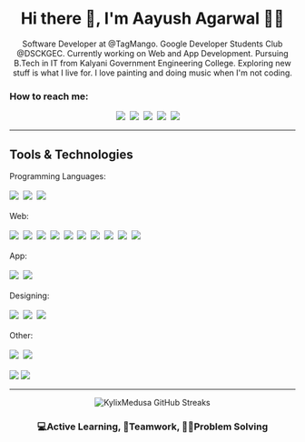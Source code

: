 <h1 align="center">Hi there 👋, I'm Aayush Agarwal 🙋‍♂️</h1>
<p align="center">Software Developer at @TagMango. Google Developer Students Club @DSCKGEC. Currently working on Web and App Development. Pursuing B.Tech in IT from Kalyani Government Engineering College. Exploring new stuff is what I live for. I love painting and doing music when I'm not coding.</p>

<h3>How to reach me:</h3>

<p align="center">
    <a href="https://www.facebook.com/people/Aayush-Agarwal/100004764855806"><img src="https://img.shields.io/badge/facebook-%231877F2.svg?&style=for-the-badge&logo=facebook&logoColor=white"/></a>&nbsp;
    <a href="https://www.instagram.com/KylixMedusa/"><img src="https://img.shields.io/badge/instagram-%23E4405F.svg?&style=for-the-badge&logo=instagram&logoColor=white" /></a>&nbsp;
    <a href="https://twitter.com/Aayush967988"><img src="https://img.shields.io/badge/twitter-%231DA1F2.svg?&style=for-the-badge&logo=twitter&logoColor=white" /></a>&nbsp;
    <a href="https://www.linkedin.com/in/aayush-agarwal-214b5a17b/"><img src="https://img.shields.io/badge/linkedin-%230077B5.svg?&style=for-the-badge&logo=linkedin&logoColor=white" /></a>&nbsp;
    <a href="mailto:ayush.agarwalmng@gmail.com"><img src="https://img.shields.io/badge/gmail-%23D14836.svg?&style=for-the-badge&logo=gmail&logoColor=white" /></a>&nbsp;&nbsp;&nbsp;&nbsp;
    
 </p>
<hr>

<h2>Tools & Technologies</h2>
<p>
    <span>Programming Languages:</span><br><br>
    <img src="https://img.shields.io/badge/c%20-%230077B5.svg?&style=for-the-badge&logo=c&logoColor=white" />&nbsp;
   <img src="https://img.shields.io/badge/c++%20-%23003791.svg?&style=for-the-badge&logo=c%2B%2B&logoColor=white" />&nbsp;
   <img src="https://img.shields.io/badge/java%20-%23FF5722.svg?&style=for-the-badge&logo=java&logoColor=white" />&nbsp;
   <br>
    <br>
   <span>Web:</span><br><br>
    <img src="https://img.shields.io/badge/angular%20-%23E60012.svg?&style=for-the-badge&logo=angular&logoColor=white" />&nbsp;
    <img src="https://img.shields.io/badge/react%20-%231DA1F2.svg?&style=for-the-badge&logo=react&logoColor=white" />&nbsp;
    <img src="https://img.shields.io/badge/Node.js-339933?style=for-the-badge&logo=nodedotjs&logoColor=white" />&nbsp;
   <img src="https://img.shields.io/badge/typescript%20-%230077B5.svg?&style=for-the-badge&logo=typescript&logoColor=white" />&nbsp;
   <img src="https://img.shields.io/badge/javascript%20-%23F7DF1E.svg?&style=for-the-badge&logo=javascript&logoColor=black" />&nbsp;
    <img src="https://img.shields.io/badge/sass%20-%23E4405F.svg?&style=for-the-badge&logo=sass&logoColor=white" />&nbsp;
   <img src="https://img.shields.io/badge/html5%20-%23e34f26.svg?&style=for-the-badge&logo=html5&logoColor=white" />&nbsp;
   <img src="https://img.shields.io/badge/css3%20-%231572B6.svg?&style=for-the-badge&logo=css3&logoColor=white" />&nbsp;
    <img src="https://img.shields.io/badge/Redux-593D88?style=for-the-badge&logo=redux&logoColor=white" />&nbsp;
    <img src="https://img.shields.io/badge/MongoDB-4EA94B?style=for-the-badge&logo=mongodb&logoColor=white" />&nbsp;
   <br><br>
    <span>App:</span><br><br>
    <img src="https://img.shields.io/badge/Flutter-02569B?style=for-the-badge&logo=flutter&logoColor=white" />&nbsp;
    <img src="https://img.shields.io/badge/React_Native-20232A?style=for-the-badge&logo=react&logoColor=61DAFB" />&nbsp;
   <br><br>
   <span>Designing:</span><br><br>
    <img src="https://img.shields.io/badge/photoshop%20-%233498DB.svg?&style=for-the-badge&logo=photoshop&logoColor=black" />&nbsp;
   <img src="https://img.shields.io/badge/illustrator%20-%23FF5722.svg?&style=for-the-badge&logo=illustrator&logoColor=white" />&nbsp;
   <img src="https://img.shields.io/badge/Adobe Xd%20-%23E4405F.svg?&style=for-the-badge&logo=adobexd&logoColor=white" />&nbsp;
   <br><br>
    <span>Other:</span><br><br>
    <img src="https://img.shields.io/badge/firebase-ffca28?style=for-the-badge&logo=firebase&logoColor=black" />&nbsp;
   <img src="https://img.shields.io/badge/npm-CB3837?style=for-the-badge&logo=npm&logoColor=white" />&nbsp;
   <br><br>
   <img src="https://img.shields.io/badge/-Git-black?style=flat-square&logo=git&link=https://github.com/imickovski">
   <img src="https://img.shields.io/badge/-GitHub-181717?style=flat-square&logo=github&link=https://github.com/imickovski">
</p> 

<hr>


<p align="center"><img src="https://github-readme-streak-stats.herokuapp.com/?user=kylixmedusa" alt="KylixMedusa GitHub Streaks"/></p>

<h3 align="center">💻Active Learning, 🤝Teamwork, 👨‍💻Problem Solving</h3> 

